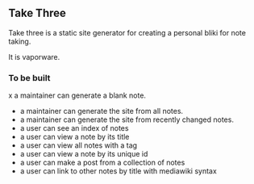 ## Take Three

Take three is a static site generator for creating a personal bliki for note taking.

It is vaporware.

### To be built

x a maintainer can generate a blank note.
- a maintainer can generate the site from all notes.
- a maintainer can generate the site from recently changed notes.
- a user can see an index of notes
- a user can view a note by its title
- a user can view all notes with a tag
- a user can view a note by its unique id
- a user can make a post from a collection of notes
- a user can link to other notes by title with mediawiki syntax
